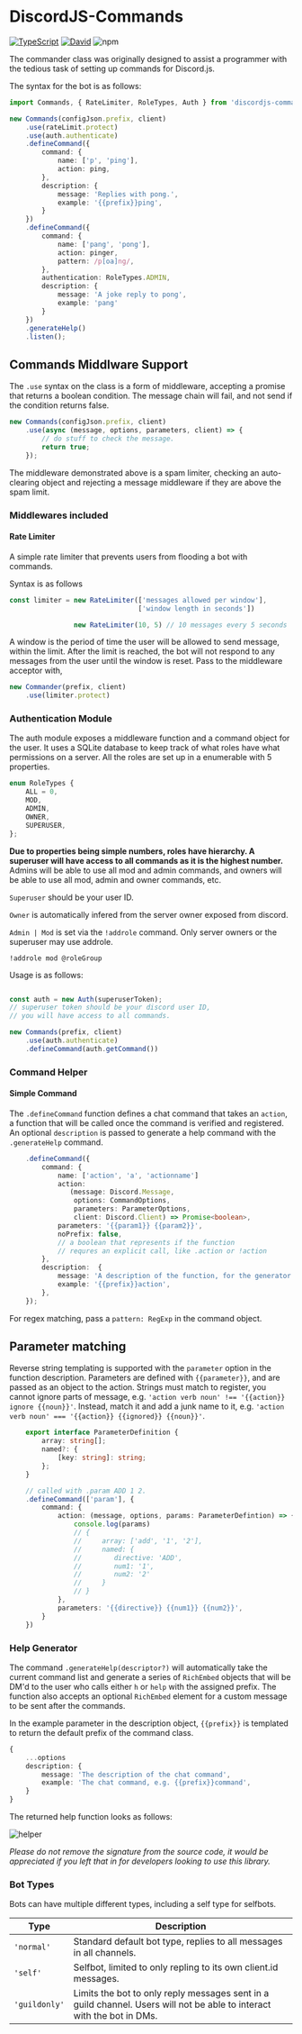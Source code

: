 # DiscordJS-Commands

[![TypeScript](https://badges.frapsoft.com/typescript/version/typescript-next.svg?v=101)](https://github.com/ellerbrock/typescript-badges/)
[![David](https://david-dm.org/Navrin/yifflesworth.svg)](https://david-dm.org)
![npm](https://img.shields.io/npm/l/express.svg?style=flat-square)

The commander class was originally designed to assist a programmer with the tedious task of setting up commands for Discord.js.

The syntax for the bot is as follows:

```typescript
import Commands, { RateLimiter, RoleTypes, Auth } from 'discordjs-command-helper';

new Commands(configJson.prefix, client)
    .use(rateLimit.protect)
    .use(auth.authenticate)
    .defineCommand({
        command: {
            name: ['p', 'ping'],
            action: ping,
        },
        description: {
            message: 'Replies with pong.',
            example: '{{prefix}}ping',
        }
    })
    .defineCommand({
        command: {
            name: ['pang', 'pong'],
            action: pinger,
            pattern: /p[oa]ng/,
        },
        authentication: RoleTypes.ADMIN,
        description: {
            message: 'A joke reply to pong',
            example: 'pang'
        }
    })
    .generateHelp()
    .listen();
```

## Commands Middlware Support

The `.use` syntax on the class is a form of middleware, accepting a promise that returns a boolean condition. The message chain will fail, and not send if the condition returns false.

```typescript
new Commands(configJson.prefix, client)
    .use(async (message, options, parameters, client) => {
        // do stuff to check the message.
        return true;
    });
```

The middleware demonstrated above is a spam limiter, checking an auto-clearing object and rejecting a message middleware if they are above the spam limit.

### Middlewares included

#### Rate Limiter

A simple rate limiter that prevents users from flooding a bot with commands.

Syntax is as follows

```typescript
const limiter = new RateLimiter(['messages allowed per window'],
                                ['window length in seconds'])

                new RateLimiter(10, 5) // 10 messages every 5 seconds
```

A window is the period of time the user will be allowed to send message, within the limit. After the limit is reached, the bot will not respond to any messages from the user until the window is reset. Pass to the middleware acceptor with,

```typescript
new Commander(prefix, client)
    .use(limiter.protect)
```

### **Authentication Module**

The auth module exposes a middleware function and a command object for the user. It uses a SQLite database to keep track of what roles have what permissions on a server. All the roles are set up in a enumerable with 5 properties.

```typescript
enum RoleTypes {
    ALL = 0,
    MOD,
    ADMIN,
    OWNER,
    SUPERUSER,
};
```

**Due to properties being simple numbers, roles have hierarchy. A superuser will have access to all commands as it is the highest number.** Admins will be able to use all mod and admin commands, and owners will be able to use all mod, admin and owner commands, etc.

`Superuser` should be your user ID.

`Owner` is automatically infered from the server owner exposed from discord.

`Admin | Mod` is set via the `!addrole` command. Only server owners or the superuser may use addrole.

`!addrole mod @roleGroup`

Usage is as follows:

```typescript

const auth = new Auth(superuserToken);
// superuser token should be your discord user ID,
// you will have access to all commands.

new Commands(prefix, client)
    .use(auth.authenticate)
    .defineCommand(auth.getCommand())

```

### Command Helper

#### Simple Command

The `.defineCommand` function defines a chat command that takes an `action`, a function that will be called once the command is verified and registered. An optional `description` is passed to generate a help command with the `.generateHelp` command.

```typescript
    .defineCommand({
        command: {
            name: ['action', 'a', 'actionname']
            action:
               (message: Discord.Message,
                options: CommandOptions,
                parameters: ParameterOptions,
                client: Discord.Client) => Promise<boolean>,
            parameters: '{{param1}} {{param2}}',
            noPrefix: false,
            // a boolean that represents if the function
            // requres an explicit call, like .action or !action
        },
        description:  {
            message: 'A description of the function, for the generator',
            example: '{{prefix}}action',
        },
    });
```

For regex matching, pass a `pattern: RegExp` in the command object.

## Parameter matching

Reverse string templating is supported with the `parameter` option in the function description. Parameters are defined with `{{parameter}}`, and are passed as an object to the action. Strings must match to register, you cannot ignore parts of message, e.g. `'action verb noun' !== '{{action}} ignore {{noun}}'`. Instead, match it and add a junk name to it, e.g. `'action verb noun' === '{{action}} {{ignored}} {{noun}}'`.

```typescript
    export interface ParameterDefinition {
        array: string[];
        named?: {
            [key: string]: string;
        };
    }

    // called with .param ADD 1 2.
    .defineCommand(['param'], {
        command: {
            action: (message, options, params: ParameterDefintion) => {
                console.log(params)
                // {
                //     array: ['add', '1', '2'],
                //     named: {
                //        directive: 'ADD',
                //        num1: '1',
                //        num2: '2'
                //     }
                // }
            },
            parameters: '{{directive}} {{num1}} {{num2}}',
        }
    })
```

### Help Generator

The command `.generateHelp(descriptor?)` will automatically take the current command list and generate a series of `RichEmbed` objects that will be DM'd to the user who calls either `h` or `help` with the assigned prefix. The function also accepts an optional `RichEmbed` element for a custom message to be sent after the commands.

In the example parameter in the description object, `{{prefix}}` is templated to return the default prefix of the command class.

```typescript
{
    ...options
    description: {
        message: 'The description of the chat command',
        example: 'The chat command, e.g. {{prefix}}command',
    }
}
```

The returned help function looks as follows:

![helper](https://i.imgur.com/wBOdcK6.png)

*Please do not remove the signature from the source code, it would be appreciated if you left that in for developers looking to use this library.*

### Bot Types

Bots can have multiple different types, including a self type for selfbots.

Type          | Description
--------------|------------
`'normal'`    | Standard default bot type, replies to all messages in all channels.
`'self'`      | Selfbot, limited to only repling to its own client.id messages.
`'guildonly'` | Limits the bot to only reply messages sent in a guild channel. Users will not be able to interact with the bot in DMs.